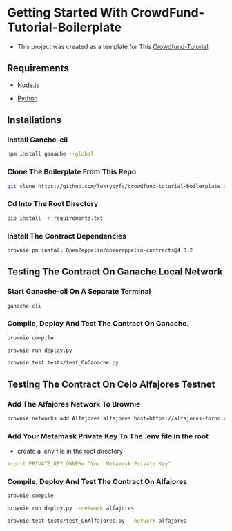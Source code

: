 # Getting Started With CrowdFund-Tutorial-Boilerplate

- This project was created as a template for This [Crowdfund-Tutorial](https://github.com/lukrycyfa/crowdfund-tutorial-main).

## Requirements

- [Node.js](https://nodejs.org/en/download)

- [Python](https://www.python.org/downloads/)

## Installations

### Install Ganche-cli

```bash
npm install ganache --global
```
### Clone The Boilerplate From This Repo

```bash
git clone https://github.com/lukrycyfa/crowdfund-tutorial-boilerplate.git
```
### Cd Into The Root Directory

```bash
pip install -r requirements.txt
```
### Install The Contract Dependencies

```bash
brownie pm install OpenZeppelin/openzeppelin-contracts@4.8.2
```
## Testing The Contract On Ganache Local Network

### Start Ganache-cli On A Separate Terminal

```bash
ganache-cli
```
### Compile, Deploy And Test The Contract On Ganache.

```bash
brownie compile
```
```bash
brownie run deploy.py
```
```bash
brownie test tests/test_OnGanache.py
```


## Testing The Contract On Celo Alfajores Testnet

### Add The Alfajores Network To Brownie

```bash
brownie networks add Alfajores alfajores host=https://alfajores-forno.celo-testnet.org chainid=44787 explorer=https://alfajores-blockscout.celo-testnet.org
```

### Add Your Metamask Private Key To The .env file in the root
- create a .env file in the root directory 

```yaml
export PRIVATE_KEY_OWNER= "Your Metamask Private Key"
```
### Compile, Deploy And Test The Contract On Alfajores

```bash
brownie compile
```
```bash
brownie run deploy.py --network alfajores
```
```bash
brownie test tests/test_OnAlfajores.py --network alfajores
```
